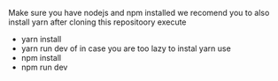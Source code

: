 Make sure you have nodejs and npm installed
we recomend you to also install yarn
after cloning this repositoory execute
- yarn install
- yarn run dev
of in case you are too lazy to instal yarn use
- npm install
- npm run dev
